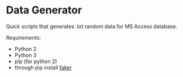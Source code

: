 # Data Generator

Quick scripts that generates .txt random data for MS Access database.

*Requirements:*
  * Python 2
  * Python 3
  * pip (for python 2)
  * through pip install [faker](https://github.com/joke2k/faker)

